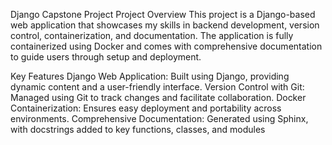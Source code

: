 Django Capstone Project
Project Overview
This project is a Django-based web application that showcases my skills in backend development, version control, containerization, and documentation. The application is fully containerized using Docker and comes with comprehensive documentation to guide users through setup and deployment.

Key Features
Django Web Application: Built using Django, providing dynamic content and a user-friendly interface.
Version Control with Git: Managed using Git to track changes and facilitate collaboration.
Docker Containerization: Ensures easy deployment and portability across environments.
Comprehensive Documentation: Generated using Sphinx, with docstrings added to key functions, classes, and modules
